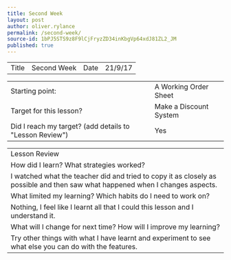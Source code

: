 ```yaml
---
title: Second Week
layout: post
author: oliver.rylance
permalink: /second-week/
source-id: 1bPJ5STS9z8F9lCjFryzZD34inKbgVp64xdJ81ZL2_JM
published: true
---
```

<table>
  <tr>
    <td>Title</td>
    <td>Second Week</td>
    <td>Date</td>
    <td>21/9/17</td>
  </tr>
</table>


<table>
  <tr>
    <td>Starting point:</td>
    <td>A Working Order Sheet</td>
  </tr>
  <tr>
    <td>Target for this lesson?</td>
    <td>Make a Discount System</td>
  </tr>
  <tr>
    <td>Did I reach my target? 
(add details to "Lesson Review")</td>
    <td>Yes</td>
  </tr>
</table>


<table>
  <tr>
    <td>Lesson Review</td>
  </tr>
  <tr>
    <td>How did I learn? What strategies worked?</td>
  </tr>
  <tr>
    <td>I watched what the teacher did and tried to copy it as closely as possible and then saw what happened when I changes aspects.</td>
  </tr>
  <tr>
    <td>What limited my learning? Which habits do I need to work on? </td>
  </tr>
  <tr>
    <td>Nothing, I feel like I learnt all that I could this lesson and I understand it.</td>
  </tr>
  <tr>
    <td>What will I change for next time? How will I improve my learning?</td>
  </tr>
  <tr>
    <td>Try other things with what I have learnt and experiment to see what else you can do with the features.</td>
  </tr>
</table>


